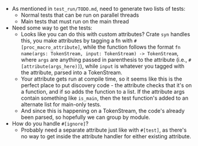 * As mentioned in ```test_run/TODO.md```, need to generate two lists of tests:
  * Normal tests that can be run on parallel threads
  * Main tests that must run on the main thread
* Need some way to get the tests:
  * Looks like you can do this with custom attributes? Crate ```syn``` handles this, you make attributes by tagging a fn with ```#[proc_macro_attribute]```, while the function follows the format ```fn name(args: TokenStream, input: TokenStream) -> TokenStream```, where ```args``` are anything passed in parenthesis to the attribute (i.e., ```#[attribute(args_here)]```), while ```input``` is whatever you tagged with the attribute, parsed into a TokenStream.
  * Your attribute gets run at compile time, so it seems like this is the perfect place to put discovery code - the attribute checks that it's on a function, and if so adds the function to a list. If the attribute args contain something like ```is_main```, then the test function's added to an alternate list for main-only tests.
  * And since this is happening on a TokenStream, the code's already been parsed, so hopefully we can group by module.
* How do you handle ```#[ignore]```?
  * Probably need a separate attribute just like with ```#[test]```, as there's no way to get inside the attribute handler for either existing attribute.